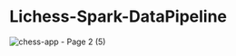 # Lichess-Spark-DataPipeline


![chess-app - Page 2 (5)](https://github.com/user-attachments/assets/db1211af-9701-42e1-a60c-ffeefc3eff51)
